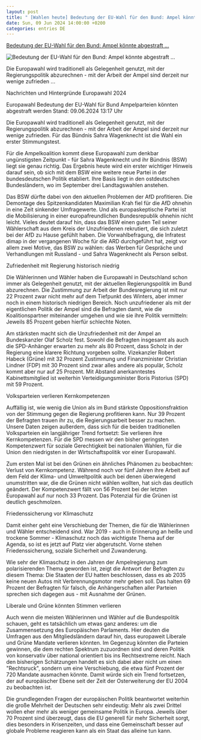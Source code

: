 ```yaml
---
layout: post
title: " [Wahlen heute] Bedeutung der EU-Wahl für den Bund: Ampel könnte abgestraft ..."
date: Sun, 09 Jun 2024 14:00:00 +0200
categories: entries DE
---
```

[Bedeutung der EU-Wahl für den Bund: Ampel könnte abgestraft ...](https://www.tagesschau.de/europawahl/europawahl-folgen-parteien-deutschland-schoenenborn-100.html)

![Bedeutung der EU-Wahl für den Bund: Ampel könnte abgestraft ...](https://images.tagesschau.de/image/98371129-0c7a-47b2-89e9-51f79ea227e1/AAABjDmEWE0/AAABjwnlFvA/16x9-1280/habeck-scholz-lindner-132.jpg)

Die Europawahl wird traditionell als Gelegenheit genutzt, mit der Regierungspolitik abzurechnen - mit der Arbeit der Ampel sind derzeit nur wenige zufrieden ...

Nachrichten und Hintergründe Europawahl 2024

Europawahl Bedeutung der EU-Wahl für Bund Ampelparteien könnten abgestraft werden Stand: 09.06.2024 13:17 Uhr

Die Europawahl wird traditionell als Gelegenheit genutzt, mit der Regierungspolitik abzurechnen - mit der Arbeit der Ampel sind derzeit nur wenige zufrieden. Für das Bündnis Sahra Wagenknecht ist die Wahl ein erster Stimmungstest.

Für die Ampelkoalition kommt diese Europawahl zum denkbar ungünstigsten Zeitpunkt - für Sahra Wagenknecht und ihr Bündnis (BSW) liegt sie genau richtig. Das Ergebnis heute wird ein erster wichtiger Hinweis darauf sein, ob sich mit dem BSW eine weitere neue Partei in der bundesdeutschen Politik etabliert. Ihre Basis liegt in den ostdeutschen Bundesländern, wo im September drei Landtagswahlen anstehen.

Das BSW dürfte dabei von den aktuellen Problemen der AfD profitieren. Die Demontage des Spitzenkandidaten Maximilian Krah fiel für die AfD ohnehin in eine Zeit sinkender Umfragewerte. Und als europaskeptische Partei ist die Mobilisierung in einer europafreundlichen Bundesrepublik ohnehin nicht leicht. Vieles deutet darauf hin, dass das BSW einen guten Teil seiner Wählerschaft aus dem Kreis der Unzufriedenen rekrutiert, die sich zuletzt bei der AfD zu Hause gefühlt haben. Die Vorwahlbefragung, die Infratest dimap in der vergangenen Woche für die ARD durchgeführt hat, zeigt vor allem zwei Motive, das BSW zu wählen: das Werben für Gespräche und Verhandlungen mit Russland - und Sahra Wagenknecht als Person selbst.

Zufriedenheit mit Regierung historisch niedrig

Die Wählerinnen und Wähler haben die Europawahl in Deutschland schon immer als Gelegenheit genutzt, mit der aktuellen Regierungspolitik im Bund abzurechnen. Die Zustimmung zur Arbeit der Bundesregierung ist mit nur 22 Prozent zwar nicht mehr auf dem Tiefpunkt des Winters, aber immer noch in einem historisch niedrigen Bereich. Noch unzufriedener als mit der eigentlichen Politik der Ampel sind die Befragten damit, wie die Koalitionspartner miteinander umgehen und wie sie ihre Politik vermitteln: Jeweils 85 Prozent geben hierfür schlechte Noten.

Am stärksten macht sich die Unzufriedenheit mit der Ampel an Bundeskanzler Olaf Scholz fest. Sowohl die Befragten insgesamt als auch die SPD-Anhänger erwarten zu mehr als 80 Prozent, dass Scholz in der Regierung eine klarere Richtung vorgeben sollte. Vizekanzler Robert Habeck (Grüne) mit 32 Prozent Zustimmung und Finanzminister Christian Lindner (FDP) mit 30 Prozent sind zwar alles andere als populär, Scholz kommt aber nur auf 25 Prozent. Mit Abstand anerkanntestes Kabinettsmitglied ist weiterhin Verteidigungsminister Boris Pistorius (SPD) mit 59 Prozent.

Volksparteien verlieren Kernkompetenzen

Auffällig ist, wie wenig die Union als im Bund stärkste Oppositionsfraktion von der Stimmung gegen die Regierung profitieren kann. Nur 39 Prozent der Befragten trauen ihr zu, die Regierungsarbeit besser zu machen. Unsere Daten zeigen außerdem, dass sich für die beiden traditionellen Volksparteien ein langjähriger Trend fortsetzt: Sie verlieren ihre Kernkompetenzen. Für die SPD messen wir den bisher geringsten Kompetenzwert für soziale Gerechtigkeit bei nationalen Wahlen, für die Union den niedrigsten in der Wirtschaftspolitik vor einer Europawahl.

Zum ersten Mal ist bei den Grünen ein ähnliches Phänomen zu beobachten: Verlust von Kernkompetenz. Während noch vor fünf Jahren ihre Arbeit auf dem Feld der Klima- und Umweltpolitik auch bei denen überwiegend unumstritten war, die die Grünen nicht wählen wollten, hat sich das deutlich geändert. Der Kompetenzwert fällt von 56 Prozent bei der letzten Europawahl auf nur noch 33 Prozent. Das Potenzial für die Grünen ist deutlich geschmolzen.

Friedenssicherung vor Klimaschutz

Damit einher geht eine Verschiebung der Themen, die für die Wählerinnen und Wähler entscheidend sind. War 2019 - auch in Erinnerung an heiße und trockene Sommer - Klimaschutz noch das wichtigste Thema auf der Agenda, so ist es jetzt auf Platz vier abgerutscht. Vorne stehen Friedenssicherung, soziale Sicherheit und Zuwanderung.

Wie sehr der Klimaschutz in den Jahren der Ampelregierung zum polarisierenden Thema geworden ist, zeigt die Antwort der Befragten zu diesem Thema: Die Staaten der EU hatten beschlossen, dass es ab 2035 keine neuen Autos mit Verbrennungsmotor mehr geben soll. Das halten 69 Prozent der Befragten für falsch, die Anhängerschaften aller Parteien sprechen sich dagegen aus - mit Ausnahme der Grünen.

Liberale und Grüne könnten Stimmen verlieren

Auch wenn die meisten Wählerinnen und Wähler auf die Bundespolitik schauen, geht es tatsächlich um etwas ganz anderes: um die Zusammensetzung des Europäischen Parlaments. Hier deuten die Umfragen aus den Mitgliedsländern darauf hin, dass europaweit Liberale und Grüne Mandate verlieren könnten. Im Gegenzug könnten die Parteien gewinnen, die dem rechten Spektrum zuzuordnen sind und deren Politik von konservativ über national orientiert bis ins Rechtsextreme reicht. Nach den bisherigen Schätzungen handelt es sich dabei aber nicht um einen "Rechtsruck", sondern um eine Verschiebung, die etwa fünf Prozent der 720 Mandate ausmachen könnte. Damit würde sich ein Trend fortsetzen, der auf europäischer Ebene seit der Zeit der Osterweiterung der EU 2004 zu beobachten ist.

Die grundlegenden Fragen der europäischen Politik beantwortet weiterhin die große Mehrheit der Deutschen sehr eindeutig: Mehr als zwei Drittel wollen eher mehr als weniger gemeinsame Politik in Europa. Jeweils über 70 Prozent sind überzeugt, dass die EU generell für mehr Sicherheit sorgt, dies besonders in Krisenzeiten, und dass eine Gemeinschaft besser auf globale Probleme reagieren kann als ein Staat das alleine tun kann.

